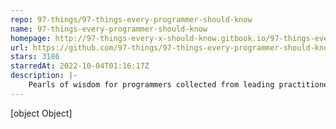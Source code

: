```yaml
---
repo: 97-things/97-things-every-programmer-should-know
name: 97-things-every-programmer-should-know
homepage: http://97-things-every-x-should-know.gitbook.io/97-things-every-programmer-should-know/
url: https://github.com/97-things/97-things-every-programmer-should-know
stars: 3186
starredAt: 2022-10-04T01:16:17Z
description: |-
    Pearls of wisdom for programmers collected from leading practitioners.
---
```


[object Object]
